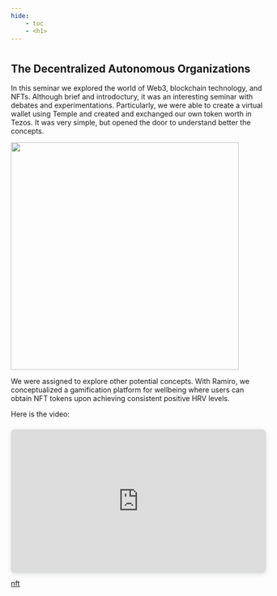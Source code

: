 ```yaml
---
hide:
    - toc
    - <h1>
---
```

#
## The Decentralized Autonomous Organizations

In this seminar we explored the world of Web3, blockchain technology, and NFTs. Although brief and introdoctury, it was an interesting seminar with debates and experimentations. Particularly, we were able to create a virtual wallet using Temple and created and exchanged our own token worth in Tezos. It was very simple, but opened the door to understand better the concepts.

<img src="https://antonioheinemann.github.io/MDEF/images/MT02/DAO.jpeg" width="450"/>

We were assigned to explore other potential concepts. With Ramiro, we conceptualized a gamification platform for wellbeing where users can obtain NFT tokens upon achieving consistent positive HRV levels.

Here is the video:
<div style="position: relative; width: 100%; height: 0; padding-top: 56.2500%;
 padding-bottom: 0; box-shadow: 0 2px 8px 0 rgba(63,69,81,0.16); margin-top: 1.6em; margin-bottom: 0.9em; overflow: hidden;
 border-radius: 8px; will-change: transform;">
  <iframe loading="lazy" style="position: absolute; width: 100%; height: 100%; top: 0; left: 0; border: none; padding: 0;margin: 0;"
    src="https:&#x2F;&#x2F;www.canva.com&#x2F;design&#x2F;DAFmfeRrMU0&#x2F;view?embed" allowfullscreen="allowfullscreen" allow="fullscreen">
  </iframe>
</div>
<a href="https:&#x2F;&#x2F;www.canva.com&#x2F;design&#x2F;DAFmfeRrMU0&#x2F;view?utm_content=DAFmfeRrMU0&amp;utm_campaign=designshare&amp;utm_medium=embeds&amp;utm_source=link" target="_blank" rel="noopener">nft</a>

